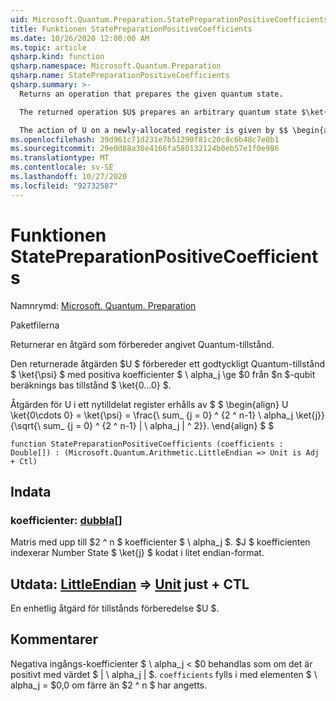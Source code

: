 ```yaml
---
uid: Microsoft.Quantum.Preparation.StatePreparationPositiveCoefficients
title: Funktionen StatePreparationPositiveCoefficients
ms.date: 10/26/2020 12:00:00 AM
ms.topic: article
qsharp.kind: function
qsharp.namespace: Microsoft.Quantum.Preparation
qsharp.name: StatePreparationPositiveCoefficients
qsharp.summary: >-
  Returns an operation that prepares the given quantum state.

  The returned operation $U$ prepares an arbitrary quantum state $\ket{\psi}$ with positive coefficients $\alpha_j\ge 0$ from the $n$-qubit computational basis state $\ket{0...0}$.

  The action of U on a newly-allocated register is given by $$ \begin{align} U \ket{0\cdots 0} = \ket{\psi} = \frac{\sum_{j=0}^{2^n-1}\alpha_j \ket{j}}{\sqrt{\sum_{j=0}^{2^n-1}|\alpha_j|^2}}. \end{align} $$
ms.openlocfilehash: 39d961c71d231e7b51290f81c20c8c6b48c7e0b1
ms.sourcegitcommit: 29e0d88a30e4166fa580132124b0eb57e1f0e986
ms.translationtype: MT
ms.contentlocale: sv-SE
ms.lasthandoff: 10/27/2020
ms.locfileid: "92732587"
---
```

# <a name="statepreparationpositivecoefficients-function"></a>Funktionen StatePreparationPositiveCoefficients

Namnrymd: [Microsoft. Quantum. Preparation](xref:Microsoft.Quantum.Preparation)

Paketfilerna [](https://nuget.org/packages/)


Returnerar en åtgärd som förbereder angivet Quantum-tillstånd.

Den returnerade åtgärden $U $ förbereder ett godtyckligt Quantum-tillstånd $ \ket{\psi} $ med positiva koefficienter $ \ alpha_j \ge $0 från $n $-qubit beräknings bas tillstånd $ \ket{0...0} $.

Åtgärden för U i ett nytilldelat register erhålls av $ $ \begin{align} U \ket{0\cdots 0} = \ket{\psi} = \frac{\ sum_ {j = 0} ^ {2 ^ n-1} \ alpha_j \ket{j}}{\sqrt{\ sum_ {j = 0} ^ {2 ^ n-1} | \ alpha_j | ^ 2}}.
\end{align} $ $

```qsharp
function StatePreparationPositiveCoefficients (coefficients : Double[]) : (Microsoft.Quantum.Arithmetic.LittleEndian => Unit is Adj + Ctl)
```


## <a name="input"></a>Indata

### <a name="coefficients--double"></a>koefficienter: [dubbla](xref:microsoft.quantum.lang-ref.double)[]

Matris med upp till $2 ^ n $ koefficienter $ \ alpha_j $. $J $ koefficienten indexerar Number State $ \ket{j} $ kodat i litet endian-format.



## <a name="output--littleendian--unit-adj--ctl"></a>Utdata: [LittleEndian](xref:Microsoft.Quantum.Arithmetic.LittleEndian) => [Unit](xref:microsoft.quantum.lang-ref.unit) just + CTL

En enhetlig åtgärd för tillstånds förberedelse $U $.

## <a name="remarks"></a>Kommentarer

Negativa ingångs-koefficienter $ \ alpha_j < $0 behandlas som om det är positivt med värdet $ | \ alpha_j | $. `coefficients` fylls i med elementen $ \ alpha_j = $0,0 om färre än $2 ^ n $ har angetts.